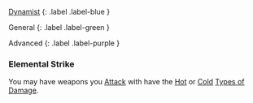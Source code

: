 [Dynamist](Game/Dynamist)
{: .label .label-blue }

General
{: .label .label-green }

Advanced
{: .label .label-purple }

### Elemental Strike

You may have weapons you [Attack](Core/Terminology#Attack) with have the [Hot](Core/Injury#Hot) or [Cold](Core/Injury#Cold) [Types of Damage](Core/Injury#Types%20of%20Damage).